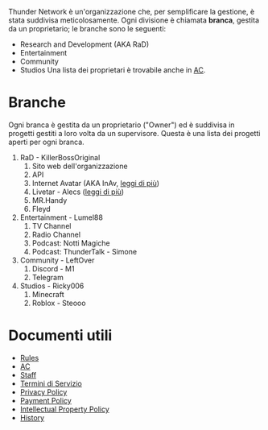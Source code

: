 Thunder Network è un'organizzazione che, per semplificare la gestione, è stata suddivisa meticolosamente.
Ogni divisione è chiamata **branca**, gestita da un proprietario; le branche sono le seguenti:
- Research and Development (AKA RaD)
- Entertainment
- Community
- Studios
Una lista dei proprietari è trovabile anche in [AC](AC.md).
# Branche
Ogni branca è gestita da un proprietario ("Owner") ed è suddivisa in progetti gestiti a loro volta da un supervisore.
Questa è una lista dei progetti aperti per ogni branca.
1. RaD - KillerBossOriginal
	1. Sito web dell'organizzazione
	2. API
	3. Internet Avatar (AKA InAv, [leggi di più](../RaD/Internet%20Avatar.md))
	4. Livetar - Alecs ([leggi di più](../RaD/Livetar.md))
	6. MR.Handy
	7. Fleyd
2. Entertainment - Lumel88
	1. TV Channel
	2. Radio Channel
	3. Podcast: Notti Magiche
	4. Podcast: ThunderTalk - Simone
3. Community - LeftOver
	1. Discord - M1
	2. Telegram
4. Studios - Ricky006
	1. Minecraft
	2. Roblox - Steooo
# Documenti utili
- [Rules](Rules.md)
- [AC](AC.md)
- [Staff](Staff.md)
- [Termini di Servizio](Terms%20of%20Service.md)
- [Privacy Policy](Privacy%20Policy.md)
- [Payment Policy](Payment%20Policy.md)
- [Intellectual Property Policy](Intellectual%20Property%20Policy.md)
- [History](History.md)